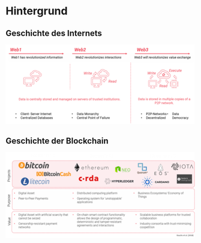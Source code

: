 # Hintergrund

## Geschichte des Internets



![Geschichte des Internets. In Anlehnung an Voshmgir \(2019\)](../../.gitbook/assets/history-of-the-internet.png)

## Geschichte der Blockchain

![Geschichte der Blockchain. In Anlehnung an Rauchs et al. \(2018\)](../../.gitbook/assets/historyofbc%20%281%29.png)



